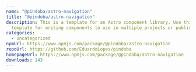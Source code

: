 ```yaml
---
name: "@pindoba/astro-navigation"
title: "@pindoba/astro-navigation"
description: This is a template for an Astro component library. Use this
  template for writing components to use in multiple projects or publish to NPM.
categories:
  - uncategorized
npmUrl: https://www.npmjs.com/package/@pindoba/astro-navigation
repoUrl: https://github.com/EduardoLopes/pindoba
homepageUrl: https://www.npmjs.com/package/@pindoba/astro-navigation
downloads: 143
---
```

